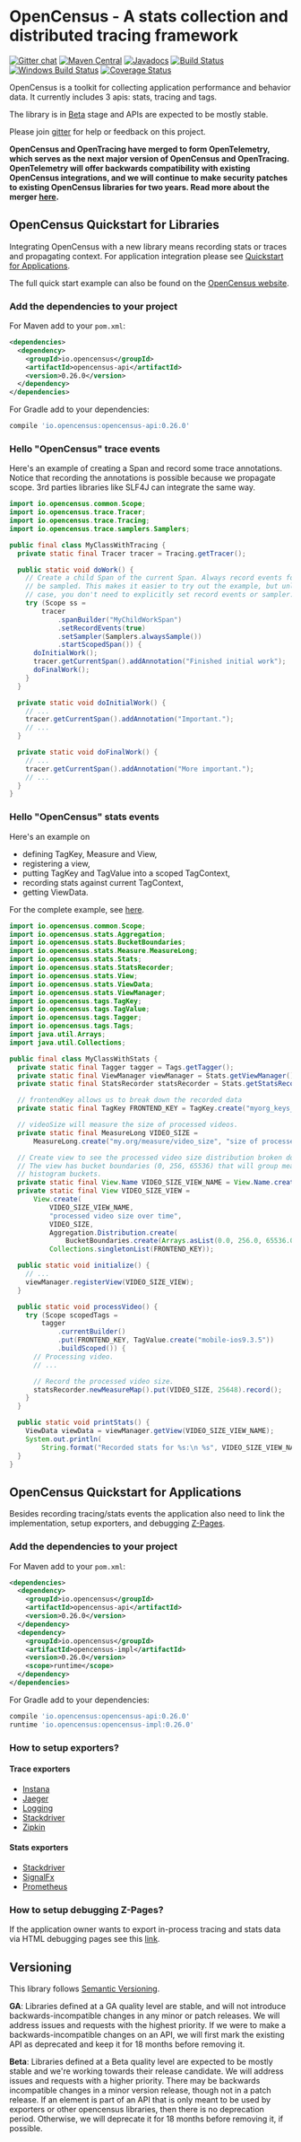 # OpenCensus - A stats collection and distributed tracing framework
[![Gitter chat][gitter-image]][gitter-url]
[![Maven Central][maven-image]][maven-url]
[![Javadocs][javadoc-image]][javadoc-url]
[![Build Status][travis-image]][travis-url]
[![Windows Build Status][appveyor-image]][appveyor-url]
[![Coverage Status][codecov-image]][codecov-url]


OpenCensus is a toolkit for collecting application performance and behavior data. It currently
includes 3 apis: stats, tracing and tags.

The library is in [Beta](#versioning) stage and APIs are expected to be mostly stable.

Please join [gitter](https://gitter.im/census-instrumentation/Lobby) for help or feedback on this
project.

**OpenCensus and OpenTracing have merged to form OpenTelemetry, which serves as the next major version of OpenCensus and OpenTracing. OpenTelemetry will offer backwards compatibility with existing OpenCensus integrations, and we will continue to make security patches to existing OpenCensus libraries for two years. Read more about the merger [here](https://medium.com/opentracing/a-roadmap-to-convergence-b074e5815289).**

## OpenCensus Quickstart for Libraries

Integrating OpenCensus with a new library means recording stats or traces and propagating context.
For application integration please see [Quickstart for Applications](https://github.com/census-instrumentation/opencensus-java#quickstart-for-applications).

The full quick start example can also be found on the [OpenCensus website](https://opencensus.io/quickstart/java/).

### Add the dependencies to your project

For Maven add to your `pom.xml`:
```xml
<dependencies>
  <dependency>
    <groupId>io.opencensus</groupId>
    <artifactId>opencensus-api</artifactId>
    <version>0.26.0</version>
  </dependency>
</dependencies>
```

For Gradle add to your dependencies:
```groovy
compile 'io.opencensus:opencensus-api:0.26.0'
```

### Hello "OpenCensus" trace events

Here's an example of creating a Span and record some trace annotations. Notice that recording the
annotations is possible because we propagate scope. 3rd parties libraries like SLF4J can integrate
the same way.

```java
import io.opencensus.common.Scope;
import io.opencensus.trace.Tracer;
import io.opencensus.trace.Tracing;
import io.opencensus.trace.samplers.Samplers;

public final class MyClassWithTracing {
  private static final Tracer tracer = Tracing.getTracer();

  public static void doWork() {
    // Create a child Span of the current Span. Always record events for this span and force it to
    // be sampled. This makes it easier to try out the example, but unless you have a clear use
    // case, you don't need to explicitly set record events or sampler.
    try (Scope ss =
        tracer
            .spanBuilder("MyChildWorkSpan")
            .setRecordEvents(true)
            .setSampler(Samplers.alwaysSample())
            .startScopedSpan()) {
      doInitialWork();
      tracer.getCurrentSpan().addAnnotation("Finished initial work");
      doFinalWork();
    }
  }

  private static void doInitialWork() {
    // ...
    tracer.getCurrentSpan().addAnnotation("Important.");
    // ...
  }

  private static void doFinalWork() {
    // ...
    tracer.getCurrentSpan().addAnnotation("More important.");
    // ...
  }
}
```

### Hello "OpenCensus" stats events

Here's an example on
 * defining TagKey, Measure and View,
 * registering a view,
 * putting TagKey and TagValue into a scoped TagContext,
 * recording stats against current TagContext,
 * getting ViewData.

 
For the complete example, see
[here](https://github.com/census-instrumentation/opencensus-java/blob/master/examples/src/main/java/io/opencensus/examples/helloworld/QuickStart.java).

```java
import io.opencensus.common.Scope;
import io.opencensus.stats.Aggregation;
import io.opencensus.stats.BucketBoundaries;
import io.opencensus.stats.Measure.MeasureLong;
import io.opencensus.stats.Stats;
import io.opencensus.stats.StatsRecorder;
import io.opencensus.stats.View;
import io.opencensus.stats.ViewData;
import io.opencensus.stats.ViewManager;
import io.opencensus.tags.TagKey;
import io.opencensus.tags.TagValue;
import io.opencensus.tags.Tagger;
import io.opencensus.tags.Tags;
import java.util.Arrays;
import java.util.Collections;

public final class MyClassWithStats {
  private static final Tagger tagger = Tags.getTagger();
  private static final ViewManager viewManager = Stats.getViewManager();
  private static final StatsRecorder statsRecorder = Stats.getStatsRecorder();

  // frontendKey allows us to break down the recorded data
  private static final TagKey FRONTEND_KEY = TagKey.create("myorg_keys_frontend");

  // videoSize will measure the size of processed videos.
  private static final MeasureLong VIDEO_SIZE =
      MeasureLong.create("my.org/measure/video_size", "size of processed videos", "By");

  // Create view to see the processed video size distribution broken down by frontend.
  // The view has bucket boundaries (0, 256, 65536) that will group measure values into
  // histogram buckets.
  private static final View.Name VIDEO_SIZE_VIEW_NAME = View.Name.create("my.org/views/video_size");
  private static final View VIDEO_SIZE_VIEW =
      View.create(
          VIDEO_SIZE_VIEW_NAME,
          "processed video size over time",
          VIDEO_SIZE,
          Aggregation.Distribution.create(
              BucketBoundaries.create(Arrays.asList(0.0, 256.0, 65536.0))),
          Collections.singletonList(FRONTEND_KEY));

  public static void initialize() {
    // ...
    viewManager.registerView(VIDEO_SIZE_VIEW);
  }

  public static void processVideo() {
    try (Scope scopedTags =
        tagger
            .currentBuilder()
            .put(FRONTEND_KEY, TagValue.create("mobile-ios9.3.5"))
            .buildScoped()) {
      // Processing video.
      // ...

      // Record the processed video size.
      statsRecorder.newMeasureMap().put(VIDEO_SIZE, 25648).record();
    }
  }

  public static void printStats() {
    ViewData viewData = viewManager.getView(VIDEO_SIZE_VIEW_NAME);
    System.out.println(
        String.format("Recorded stats for %s:\n %s", VIDEO_SIZE_VIEW_NAME.asString(), viewData));
  }
}
```

## OpenCensus Quickstart for Applications

Besides recording tracing/stats events the application also need to link the implementation,
setup exporters, and debugging [Z-Pages](https://github.com/census-instrumentation/opencensus-java/tree/master/contrib/zpages).

### Add the dependencies to your project

For Maven add to your `pom.xml`:
```xml
<dependencies>
  <dependency>
    <groupId>io.opencensus</groupId>
    <artifactId>opencensus-api</artifactId>
    <version>0.26.0</version>
  </dependency>
  <dependency>
    <groupId>io.opencensus</groupId>
    <artifactId>opencensus-impl</artifactId>
    <version>0.26.0</version>
    <scope>runtime</scope>
  </dependency>
</dependencies>
```

For Gradle add to your dependencies:
```groovy
compile 'io.opencensus:opencensus-api:0.26.0'
runtime 'io.opencensus:opencensus-impl:0.26.0'
```

### How to setup exporters?

#### Trace exporters
* [Instana][TraceExporterInstana]
* [Jaeger][TraceExporterJaeger]
* [Logging][TraceExporterLogging]
* [Stackdriver][TraceExporterStackdriver]
* [Zipkin][TraceExporterZipkin]

#### Stats exporters
* [Stackdriver][StatsExporterStackdriver]
* [SignalFx][StatsExporterSignalFx]
* [Prometheus][StatsExporterPrometheus]

### How to setup debugging Z-Pages?

If the application owner wants to export in-process tracing and stats data via HTML debugging pages
see this [link](https://github.com/census-instrumentation/opencensus-java/tree/master/contrib/zpages#quickstart).

## Versioning
  
This library follows [Semantic Versioning][semver].
  
**GA**: Libraries defined at a GA quality level are stable, and will not introduce 
backwards-incompatible changes in any minor or patch releases. We will address issues and requests 
with the highest priority. If we were to make a backwards-incompatible changes on an API, we will 
first mark the existing API as deprecated and keep it for 18 months before removing it.
  
**Beta**: Libraries defined at a Beta quality level are expected to be mostly stable and we're 
working towards their release candidate. We will address issues and requests with a higher priority.
There may be backwards incompatible changes in a minor version release, though not in a patch 
release. If an element is part of an API that is only meant to be used by exporters or other 
opencensus libraries, then there is no deprecation period. Otherwise, we will deprecate it for 18 
months before removing it, if possible.

[travis-image]: https://travis-ci.org/census-instrumentation/opencensus-java.svg?branch=master
[travis-url]: https://travis-ci.org/census-instrumentation/opencensus-java
[appveyor-image]: https://ci.appveyor.com/api/projects/status/hxthmpkxar4jq4be/branch/master?svg=true
[appveyor-url]: https://ci.appveyor.com/project/opencensusjavateam/opencensus-java/branch/master
[javadoc-image]: https://www.javadoc.io/badge/io.opencensus/opencensus-api.svg
[javadoc-url]: https://www.javadoc.io/doc/io.opencensus/opencensus-api
[maven-image]: https://maven-badges.herokuapp.com/maven-central/io.opencensus/opencensus-api/badge.svg
[maven-url]: https://maven-badges.herokuapp.com/maven-central/io.opencensus/opencensus-api
[gitter-image]: https://badges.gitter.im/census-instrumentation/lobby.svg
[gitter-url]: https://gitter.im/census-instrumentation/lobby?utm_source=badge&utm_medium=badge&utm_campaign=pr-badge&utm_content=badge
[codecov-image]: https://codecov.io/gh/census-instrumentation/opencensus-java/branch/master/graph/badge.svg
[codecov-url]: https://codecov.io/gh/census-instrumentation/opencensus-java/branch/master/
[semver]: http://semver.org/
[TraceExporterInstana]: https://github.com/census-instrumentation/opencensus-java/tree/master/exporters/trace/instana#quickstart
[TraceExporterJaeger]: https://github.com/census-instrumentation/opencensus-java/tree/master/exporters/trace/jaeger#quickstart
[TraceExporterLogging]: https://github.com/census-instrumentation/opencensus-java/tree/master/exporters/trace/logging#quickstart
[TraceExporterStackdriver]: https://github.com/census-instrumentation/opencensus-java/tree/master/exporters/trace/stackdriver#quickstart
[TraceExporterZipkin]: https://github.com/census-instrumentation/opencensus-java/tree/master/exporters/trace/zipkin#quickstart
[StatsExporterStackdriver]: https://github.com/census-instrumentation/opencensus-java/tree/master/exporters/stats/stackdriver#quickstart
[StatsExporterSignalFx]: https://github.com/census-instrumentation/opencensus-java/tree/master/exporters/stats/signalfx#quickstart
[StatsExporterPrometheus]: https://github.com/census-instrumentation/opencensus-java/tree/master/exporters/stats/prometheus#quickstart

